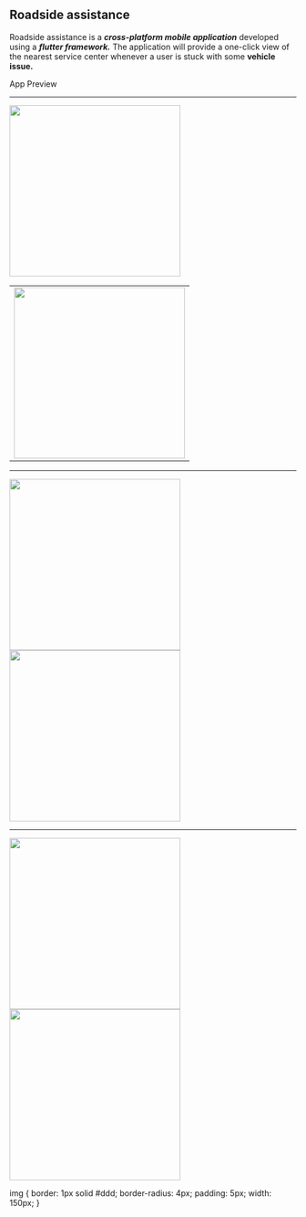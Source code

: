 ## Roadside assistance




Roadside assistance is a **_cross-platform mobile application_** developed using a **_flutter framework._** The application will provide a one-click view of the nearest service center whenever a user is stuck with some **vehicle issue.**


App Preview

---


<kbd>
  <img src="https://user-images.githubusercontent.com/53031645/102353161-b48ec380-3fce-11eb-828b-1c7fb96bc668.jpg" width="300" >
</kbd>

<table><tr><td>
    <img src="https://user-images.githubusercontent.com/53031645/102353232-cb351a80-3fce-11eb-9e64-feb360527f4b.jpg" width="300">
</td></tr></table>
       


---


<img src="https://user-images.githubusercontent.com/53031645/102353235-cb351a80-3fce-11eb-8750-35cf6fcfe6ba.jpg" width="300">       <img src="https://user-images.githubusercontent.com/53031645/102353240-cc664780-3fce-11eb-865a-4129899f0562.jpg" width="300">


---


<img src="https://user-images.githubusercontent.com/53031645/102353226-ca03ed80-3fce-11eb-8091-87b656bde79d.jpg" width="300">       <img src="https://user-images.githubusercontent.com/53031645/102353217-c83a2a00-3fce-11eb-90fc-b58b34defdf8.jpg" width="300">




img {
  border: 1px solid #ddd;
  border-radius: 4px;
  padding: 5px;
  width: 150px;
}
